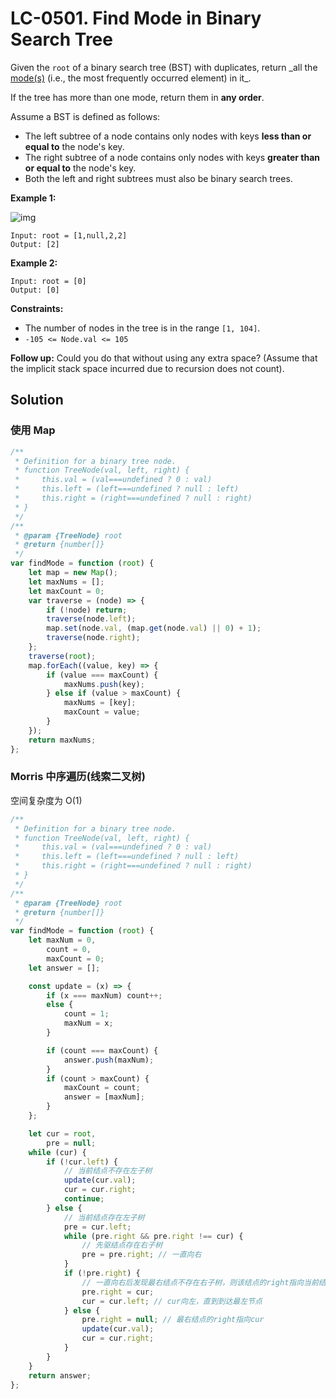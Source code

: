 # LC-0501. Find Mode in Binary Search Tree

Given the `root` of a binary search tree (BST) with duplicates, return _all the [mode(s)](<https://en.wikipedia.org/wiki/Mode_(statistics)>) (i.e., the most frequently occurred element) in it\_.

If the tree has more than one mode, return them in **any order**.

Assume a BST is defined as follows:

-   The left subtree of a node contains only nodes with keys **less than or equal to** the node's key.
-   The right subtree of a node contains only nodes with keys **greater than or equal to** the node's key.
-   Both the left and right subtrees must also be binary search trees.

**Example 1:**

![img](https://assets.leetcode.com/uploads/2021/03/11/mode-tree.jpg)

```
Input: root = [1,null,2,2]
Output: [2]
```

**Example 2:**

```
Input: root = [0]
Output: [0]
```

**Constraints:**

-   The number of nodes in the tree is in the range `[1, 104]`.
-   `-105 <= Node.val <= 105`

**Follow up:** Could you do that without using any extra space? (Assume that the implicit stack space incurred due to recursion does not count).

## Solution

### 使用 Map

```javascript
/**
 * Definition for a binary tree node.
 * function TreeNode(val, left, right) {
 *     this.val = (val===undefined ? 0 : val)
 *     this.left = (left===undefined ? null : left)
 *     this.right = (right===undefined ? null : right)
 * }
 */
/**
 * @param {TreeNode} root
 * @return {number[]}
 */
var findMode = function (root) {
    let map = new Map();
    let maxNums = [];
    let maxCount = 0;
    var traverse = (node) => {
        if (!node) return;
        traverse(node.left);
        map.set(node.val, (map.get(node.val) || 0) + 1);
        traverse(node.right);
    };
    traverse(root);
    map.forEach((value, key) => {
        if (value === maxCount) {
            maxNums.push(key);
        } else if (value > maxCount) {
            maxNums = [key];
            maxCount = value;
        }
    });
    return maxNums;
};
```

### Morris 中序遍历(线索二叉树)

空间复杂度为 O(1)

```javascript
/**
 * Definition for a binary tree node.
 * function TreeNode(val, left, right) {
 *     this.val = (val===undefined ? 0 : val)
 *     this.left = (left===undefined ? null : left)
 *     this.right = (right===undefined ? null : right)
 * }
 */
/**
 * @param {TreeNode} root
 * @return {number[]}
 */
var findMode = function (root) {
    let maxNum = 0,
        count = 0,
        maxCount = 0;
    let answer = [];

    const update = (x) => {
        if (x === maxNum) count++;
        else {
            count = 1;
            maxNum = x;
        }

        if (count === maxCount) {
            answer.push(maxNum);
        }
        if (count > maxCount) {
            maxCount = count;
            answer = [maxNum];
        }
    };

    let cur = root,
        pre = null;
    while (cur) {
        if (!cur.left) {
            // 当前结点不存在左子树
            update(cur.val);
            cur = cur.right;
            continue;
        } else {
            // 当前结点存在左子树
            pre = cur.left;
            while (pre.right && pre.right !== cur) {
                // 先驱结点存在右子树
                pre = pre.right; // 一直向右
            }
            if (!pre.right) {
                // 一直向右后发现最右结点不存在右子树，则该结点的right指向当前结点
                pre.right = cur;
                cur = cur.left; // cur向左，直到到达最左节点
            } else {
                pre.right = null; // 最右结点的right指向cur
                update(cur.val);
                cur = cur.right;
            }
        }
    }
    return answer;
};
```
